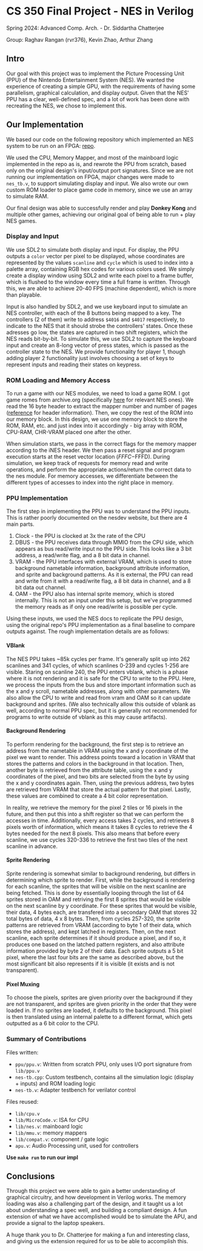 # CS 350 Final Project - NES in Verilog
Spring 2024: Advanced Comp. Arch. - Dr. Siddartha Chatterjee

Group: Raghav Rangan (rvr376), Kevin Zhao, Arthur Zhang

## Intro

Our goal with this project was to implement the Picture Processing Unit (PPU) of the Nintendo Entertainment System (NES). We wanted the experience of creating a simple GPU, with the requirements of having some parallelism, graphical calculation, and display output. Given that the NES' PPU has a clear, well-defined spec, and a lot of work has been done with recreating the NES, we chose to implement this.

## Our Implementation

We based our code on the following repository which implemented an NES system to be run on an FPGA: [repo](https://github.com/strigeus/fpganes/tree/master).

We used the CPU, Memory Mapper, and most of the mainboard logic implemented in the repo as is, and rewrote the PPU from scratch, based only on the original design's input/output port signatures. Since we are not running our implementation on FPGA, major changes were made to `nes_tb.v`, to support simulating display and input. We also wrote our own custom ROM loader to place game code in memory, since we use an array to simulate RAM.

Our final design was able to successfully render and play **Donkey Kong** and multiple other games, achieving our original goal of being able to run + play NES games.

### Display and Input

We use SDL2 to simulate both display and input. For display, the PPU outputs a `color` vector per pixel to be displayed, whose coordinates are represented by the values `scanline` and `cycle` which is used to index into a palette array, containing RGB hex codes for various colors used. We simply create a display window using SDL2 and write each pixel to a frame buffer, which is flushed to the window every time a full frame is written. Through this, we are able to achieve 20-40 FPS (machine dependent), which is more than playable.

Input is also handled by SDL2, and we use keyboard input to simulate an NES controller, with each of the 8 buttons being mapped to a key. The controllers (2 of them) write to address `$4016` and `$4017` respectively, to indicate to the NES that it should strobe the controllers' states. Once these adresses go low, the states are captured in two shift registers, which the NES reads bit-by-bit. To simulate this, we use SDL2 to capture the keyboard input and create an 8-long vector of press states, which is passed as the controller state to the NES. We provide functionality for player 1, though adding player 2 functionality just involves choosing a set of keys to represent inputs and reading their states on keypress.

### ROM Loading and Memory Access

To run a game with our NES modules, we need to load a game ROM. I got game romes from archive.org (specifically [here](https://ia802706.us.archive.org/view_archive.php?archive=/3/items/ni-roms/roms/Nintendo%20-%20Nintendo%20Entertainment%20System%20%28Headered%29.zip) for relevant NES ones). We read the 16 byte header to extract the mapper number and number of pages ([reference](https://www.nesdev.org/wiki/INES#Flags_7) for header information). Then, we copy the rest of the ROM into our memory block. In this design, we use one memory block to store the ROM, RAM, etc. and just index into it accordingly - big array with ROM, CPU-RAM, CHR-VRAM placed one after the other.

When simulation starts, we pass in the correct flags for the memory mapper according to the iNES header. We then pass a reset signal and program execution starts at the reset vector location ($FFFC-$FFFD). During simulation, we keep track of requests for memory read and write operations, and perform the appropriate actions/return the correct data to the nes module. For memory accesses, we differentiate between the different types of accesses to index into the right place in memory. 

### PPU Implementation

The first step in implementing the PPU was to understand the PPU inputs. This is rather poorly documented on the nesdev website, but there are 4 main parts.

1. Clock - the PPU is clocked at 3x the rate of the CPU
2. DBUS - the PPU receives data through MMIO from the CPU side, which appears as bus read/write input no the PPU side. This looks like a 3 bit address, a read/write flag, and a 8 bit data in channel.
3. VRAM - the PPU interfaces with external VRAM, which is used to store background nametable information, background attribute information, and sprite and background patterns. As it is external, the PPU can read and write from it with a read/write flag, a 8 bit data in channel, and a 8 bit data out channel.
4. OAM - the PPU also has internal sprite memory, which is stored internally. This is not an input under this setup, but we've programmed the memory reads as if only one read/write is possible per cycle.

Using these inputs, we used the NES docs to replicate the PPU design, using the original repo's PPU implementation as a final baseline to compare outputs against. The rough implementation details are as follows:

#### VBlank

The NES PPU takes ~85k cycles per frame. It's generally split up into 262 scanlines and 341 cycles, of which scanlines 0-239 and cycles 1-256 are visible. Staring on scanline 240, the PPU enters vblank, which is a phase where it is not rendering and it is safe for the CPU to write to the PPU. Here, we process the inputs from the bus and store important information such as the x and y scroll, nametable addresses, along with other parameters. We also allow the CPU to write and read from vram and OAM so it can update background and sprites. (We also technically allow this outside of vblank as well, according to normal PPU spec, but it is generally not recommended for programs to write outside of vblank as this may cause artifacts).

#### Background Rendering

To perform rendering for the background, the first step is to retrieve an address from the nametable in VRAM using the x and y coordinate of the pixel we want to render. This address points toward a location in VRAM that stores the patterns and colors in the background in that location. Then, another byte is retrieved from the attribute table, using the x and y coordinates of the pixel, and two bits are selected from the byte by using the x and y coordinates again. Then, using the previous address, two bytes are retrieved from VRAM that store the actual pattern for that pixel. Lastly, these values are combined to create a 4 bit color representation.

In reality, we retrieve the memory for the pixel 2 tiles or 16 pixels in the future, and then put this into a shift register so that we can perform the accesses in time. Additionally, every access takes 2 cycles, and retrieves 8 pixels worth of information, which means it takes 8 cycles to retrieve the 4 bytes needed for the next 8 pixels. This also means that before every scanline, we use cycles 320-336 to retrieve the first two tiles of the next scanline in advance.

#### Sprite Rendering

Sprite rendering is somewhat similar to background rendering, but differs in determining which sprite to render. First, while the background is rendering for each scanline, the sprites that will be visible on the next scanline are being fetched. This is done by essentially looping through the list of 64 sprites stored in OAM and retriving the first 8 sprites that would be visible on the next scanline by y coordinate. For these sprites that would be visible, their data, 4 bytes each, are transfered into a secondary OAM that stores 32 total bytes of data, 4 x 8 bytes. Then, from cycles 257-320, the sprite patterns are retrieved from VRAM (according to byte 1 of their data, which stores the address), and kept latched in registers. Then, on the next scanline, each sprite determines if it should produce a pixel, and if so, it produces one based on the latched pattern registers, and also attribute information provided by byte 2 of their data. Each sprite outputs a 5 bit pixel, where the last four bits are the same as described above, but the most significant bit also represents if it is visible (it exists and is not transparent).

#### Pixel Muxing

To choose the pixels, sprites are given priority over the background if they are not transparent, and sprites are given priority in the order that they were loaded in. If no sprites are loaded, it defaults to the background. This pixel is then translated using an internal palette to a different format, which gets outputted as a 6 bit color to the CPU.

### Summary of Contributions

Files written:
- `ppu/ppu.v`: Written from scratch PPU, only uses I/O port signature from `lib/ppu.v`
- `nes-tb.cpp`: Custom testbench, contains all the simulation logic (display + inputs) and ROM loading logic
- `nes-tb.v`: Adapter testbench for verilator control

Files reused:
- `lib/cpu.v`
- `lib/MicroCode.v`: ISA for CPU
- `lib/nes.v`: mainboard logic
- `lib/mmu.v`: memory mappers
- `lib/compat.v`: component / gate logic
- `apu.v`: Audio Processing unit, used for controllers

**Use `make run` to run our impl**

## Conclusions

Through this project we were able to gain a better understanding of graphical circuitry, and how development in Verilog works. The memory loading was also a challenging part of the design, and it taught us a lot about understanding a spec well, and building a compliant design. A fun extension of what we have accomplished would be to simulate the APU, and provide a signal to the laptop speakers.

A huge thank you to Dr. Chatterjee for making a fun and interesting class, and giving us the extension required for us to be able to accomplish this. 